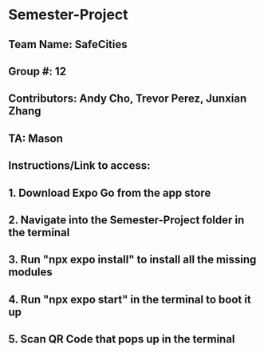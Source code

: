# Semester-Project

## Team Name: SafeCities
## Group #: 12
## Contributors: Andy Cho, Trevor Perez, Junxian Zhang
## TA: Mason

## Instructions/Link to access: 
## 1. Download Expo Go from the app store
## 2. Navigate into the Semester-Project folder in the terminal
## 3. Run "npx expo install" to install all the missing modules
## 4. Run "npx expo start" in the terminal to boot it up
## 5. Scan QR Code that pops up in the terminal

